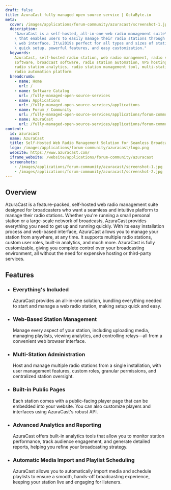 ```yaml
---
draft: false
title: AzuraCast fully managed open source service | OctaByte.io
meta:
  cover: /images/applications/forum-community/azuracast/screenshot-1.jpg
  description:
    "AzuraCast is a self-hosted, all-in-one web radio management suite\
    \ that enables users to easily manage their radio stations through an intuitive\
    \ web interface. It\u2019s perfect for all types and sizes of stations, offering\
    \ quick setup, powerful features, and easy customization."
  keywords:
    AzuraCast, self-hosted radio station, web radio management, radio station
    software, broadcast software, radio station automation, VPS hosting for radio,
    radio station analytics, radio station management tool, multi-station support,
    radio automation platform
  breadcrumb:
    - name: Home
      url: /
    - name: Software Catalog
      url: /fully-managed-open-source-services
    - name: Applications
      url: /fully-managed-open-source-services/applications
    - name: Forum / Community
      url: /fully-managed-open-source-services/applications/forum-community
    - name: AzuraCast
      url: /fully-managed-open-source-services/applications/forum-community/azuracast
content:
  id: azuracast
  name: AzuraCast
  title: Self-Hosted Web Radio Management Solution for Seamless Broadcasting
  logo: /images/applications/forum-community/azuracast/logo.png
  website: https://www.azuracast.com/
  iframe_website: /website/applications/forum-community/azuracast
  screenshots:
    - /images/applications/forum-community/azuracast/screenshot-1.jpg
    - /images/applications/forum-community/azuracast/screenshot-2.jpg
---
```


## Overview

AzuraCast is a feature-packed, self-hosted web radio management suite designed for broadcasters who want a seamless and intuitive platform to manage their radio stations. Whether you're running a small personal station or a large-scale network of broadcasts, AzuraCast provides everything you need to get up and running quickly. With its easy installation process and web-based interface, AzuraCast allows you to manage your station from anywhere, at any time. It supports multiple radio stations, custom user roles, built-in analytics, and much more. AzuraCast is fully customizable, giving you complete control over your broadcasting environment, all without the need for expensive hosting or third-party services.

## Features

- ### Everything's Included

  AzuraCast provides an all-in-one solution, bundling everything needed to start and manage a web radio station, making setup quick and easy.

- ### Web-Based Station Management

  Manage every aspect of your station, including uploading media, managing playlists, viewing analytics, and controlling relays—all from a convenient web browser interface.

- ### Multi-Station Administration

  Host and manage multiple radio stations from a single installation, with user management features, custom roles, granular permissions, and centralized station oversight.

- ### Built-in Public Pages

  Each station comes with a public-facing player page that can be embedded into your website. You can also customize players and interfaces using AzuraCast's robust API.

- ### Advanced Analytics and Reporting

  AzuraCast offers built-in analytics tools that allow you to monitor station performance, track audience engagement, and generate detailed reports, helping you refine your broadcasting strategy.

- ### Automatic Media Import and Playlist Scheduling

  AzuraCast allows you to automatically import media and schedule playlists to ensure a smooth, hands-off broadcasting experience, keeping your station live and engaging for listeners.
